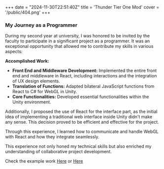 +++
date = "2024-11-30T22:51:40Z"
title = 'Thunder Tier One Mod'
cover = '/public/404.png'
+++
### My Journey as a Programmer

During my second year at university, I was honored to be invited by the faculty to participate in a significant project as a programmer. It was an exceptional opportunity that allowed me to contribute my skills in various aspects:

**Accomplished Work:**

- **Front End and Middleware Development:** Implemented the entire front end and middleware in React, including interactions and the integration of UX design elements.
- **Translation of Functions:** Adapted bilateral JavaScript functions from React to C# for WebGL in Unity.
- **Core Functionalities:** Developed essential functionalities within the Unity environment.

Additionally, I proposed the use of React for the interface part, as the initial idea of implementing a traditional web interface inside Unity didn't make any sense. This decision proved to be efficient and effective for the project.

Through this experience, I learned how to communicate and handle WebGL with React and how they integrate seamlessly.

This experience not only honed my technical skills but also enriched my understanding of collaborative project development.

Check the example work [Here](https://conteudos.red-de.lusoinfo.com/assets/activities/ACT.VisitasLote3/?modality=16&base_url=https://dr.red-de.lusoinfo.com/) or [Here](https://conteudos.red-de.lusoinfo.com/assets/activities/ACT.VisitasLote2/?modality=16&base_url=https://dr.red-de.lusoinfo.com/)
